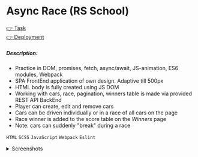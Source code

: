# Async Race (RS School)
[👉 Task](https://github.com/rolling-scopes-school/js-fe-course-en/blob/main/tasks/async-race/async-race.md)  
[👉 Deployment](https://bayanalex.github.io/rs-async-race/)  
##### Description:  
- Practice in DOM, promises, fetch, async/await, JS-animation, ES6 modules, Webpack
- SPA FrontEnd application of own design. Adaptive till 500px
- HTML body is fully created using JS DOM
- Working with cars, race, pagination, winners table is made via provided REST API BackEnd
- Player can create, edit and remove cars
- Cars can be driven individually or in a race of all cars on the page
- Race winner is added to the score table on the *Winners* page
- Note: cars can suddenly "break" during a race
  
`HTML` `SCSS` `JavaScript` `Webpack` `Eslint`  

<details>
<summary>Screenshots</summary>

[![LINK](https://github.com/BayanAlex/portfolio/blob/main/img/async-race.png)](https://bayanalex.github.io/rs-async-race/)
</details>
